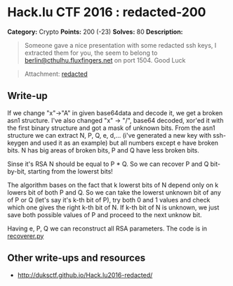 # Hack.lu CTF 2016 : redacted-200

**Category:** Crypto
**Points:** 200 (-23)
**Solves:** 80
**Description:**

> Someone gave a nice presentation with some redacted ssh keys, I extracted them for you, the seem to belong to berlin@cthulhu.fluxfingers.net on port 1504.
> Good Luck

> Attachment: [redacted](redacted)

## Write-up

If we change "x"->"A" in given base64data and decode it, we get a broken asn1 structure. I've also changed "x" -> "/", base64 decoded, xor'ed it with the first binary structure and got a mask of unknown bits. From the asn1 structure we can extract N, P, Q, e, d,... (i've generated a new key with ssh-keygen and used it as an example) but all numbers except e have broken bits. N has big areas of broken bits, P and Q have less broken bits.

Sinse it's RSA N should be equal to P * Q. So we can recover P and Q bit-by-bit, starting from the lowerst bits!

The algorithm bases on the fact that k lowerst bits of N depend only on k lowers bit of both P and Q. So we can take the lowerst unknown bit of any of P or Q (let's say it's k-th bit of P), try both 0 and 1 values and check which one gives the right k-th bit of N. If k-th bit of N is unknown, we just save both possible values of P and proceed to the next unknow bit.

Having e, P, Q we can reconstruct all RSA parameters. The code is in [recoverer.py](recoverer.py)


## Other write-ups and resources

* http://duksctf.github.io/Hack.lu2016-redacted/

